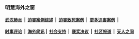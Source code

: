 
### 明慧海外之窗

####  [武汉肺炎](indexes/365.md?t=03070000) &nbsp;|&nbsp;  [迫害案例综述](indexes/328.md?t=03070000) &nbsp;|&nbsp; [迫害致死案例](indexes/277.md?t=03070000)  &nbsp;|&nbsp; [更多迫害案例](indexes/81.md?t=03070000)  &nbsp;|&nbsp; 
####  [时事评论](indexes/19.md?t=03070000) &nbsp;|&nbsp; [海外简讯](indexes/245.md?t=03070000)&nbsp;|&nbsp;  [社会支持](indexes/140.md?t=03070000) &nbsp;|&nbsp; [褒奖决议](indexes/282.md?t=03070000) &nbsp;|&nbsp; [社区报道](indexes/91.md?t=03070000)  &nbsp;|&nbsp; [天人之间](indexes/78.md?t=03070000) 


